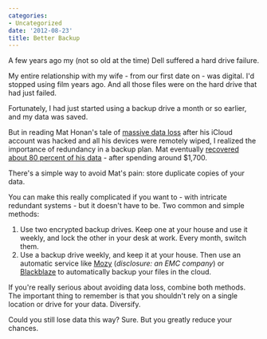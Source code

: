 ```yaml
---
categories:
- Uncategorized
date: '2012-08-23'
title: Better Backup
---
```


A few years ago my (not so old at the time) Dell suffered a hard drive failure.

My entire relationship with my wife - from our first date on - was digital. I'd stopped using film years ago. And all those files were on the hard drive that had just failed.

Fortunately, I had just started using a backup drive a month or so earlier, and my data was saved.

But in reading Mat Honan's tale of <a href="http://www.wired.com/gadgetlab/2012/08/apple-amazon-mat-honan-hacking/all/">massive data loss</a> after his iCloud account was hacked and all his devices were remotely wiped, I realized the importance of redundancy in a backup plan. Mat eventually <a href="http://www.wired.com/gadgetlab/2012/08/mat-honan-data-recovery/all/">recovered about 80 percent of his data</a> - after spending around $1,700.

There's a simple way to avoid Mat's pain: store duplicate copies of your data.

You can make this really complicated if you want to - with intricate redundant systems - but it doesn't have to be. Two common and simple methods:

<ol>
<li>Use two encrypted backup drives. Keep one at your house and use it weekly, and lock the other in your desk at work. Every month, switch them.</li>
<li>Use a backup drive weekly, and keep it at your house. Then use an automatic service like <a href="http://mozy.com/">Mozy</a> (<em>disclosure: an EMC company</em>) or <a href="http://www.backblaze.com/">Blackblaze</a> to automatically backup your files in the cloud.</li>
</ol>

If you're really serious about avoiding data loss, combine both methods. The important thing to remember is that you shouldn't rely on a single location or drive for your data. Diversify.

Could you still lose data this way? Sure. But you greatly reduce your chances.